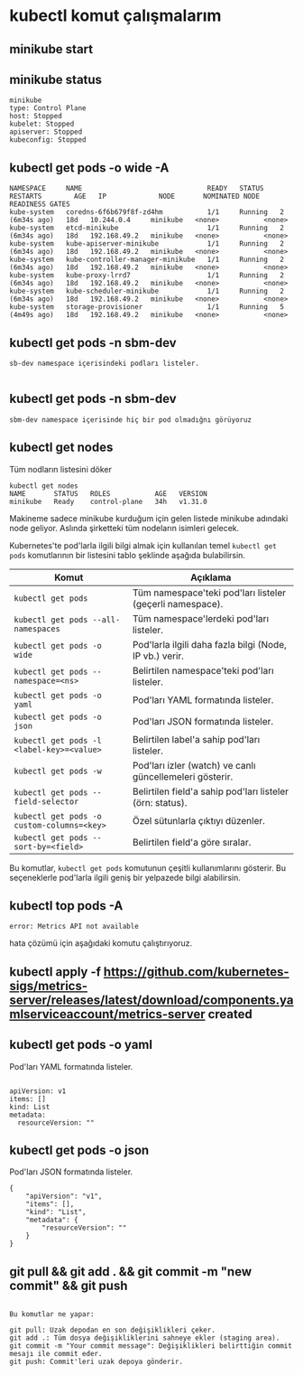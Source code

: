 # kubectl komut çalışmalarım

## minikube start

## minikube status

```
minikube
type: Control Plane
host: Stopped
kubelet: Stopped
apiserver: Stopped
kubeconfig: Stopped

```
## kubectl get pods -o wide -A

```
NAMESPACE     NAME                               READY   STATUS    RESTARTS        AGE   IP             NODE       NOMINATED NODE   READINESS GATES
kube-system   coredns-6f6b679f8f-zd4hm           1/1     Running   2 (6m34s ago)   18d   10.244.0.4     minikube   <none>           <none>
kube-system   etcd-minikube                      1/1     Running   2 (6m34s ago)   18d   192.168.49.2   minikube   <none>           <none>
kube-system   kube-apiserver-minikube            1/1     Running   2 (6m34s ago)   18d   192.168.49.2   minikube   <none>           <none>
kube-system   kube-controller-manager-minikube   1/1     Running   2 (6m34s ago)   18d   192.168.49.2   minikube   <none>           <none>
kube-system   kube-proxy-lrrd7                   1/1     Running   2 (6m34s ago)   18d   192.168.49.2   minikube   <none>           <none>
kube-system   kube-scheduler-minikube            1/1     Running   2 (6m34s ago)   18d   192.168.49.2   minikube   <none>           <none>
kube-system   storage-provisioner                1/1     Running   5 (4m49s ago)   18d   192.168.49.2   minikube   <none>           <none>

```
## kubectl get pods -n sbm-dev
 
```
sb-dev namespace içerisindeki podları listeler.
 
```
## kubectl get pods -n sbm-dev

```
sbm-dev namespace içerisinde hiç bir pod olmadığnı görüyoruz

```
## kubectl get nodes
Tüm nodların listesini döker

```
kubectl get nodes
NAME       STATUS   ROLES           AGE   VERSION
minikube   Ready    control-plane   34h   v1.31.0

```
 
Makineme sadece minikube kurduğum için gelen listede minikube adındaki node geliyor. Aslında şirketteki tüm nodeların isimleri gelecek.


Kubernetes'te pod'larla ilgili bilgi almak için kullanılan temel `kubectl get pods` komutlarının bir listesini tablo şeklinde aşağıda bulabilirsin. 

| Komut                                     | Açıklama                                                     |
|-------------------------------------------|--------------------------------------------------------------|
| `kubectl get pods`                        | Tüm namespace'teki pod'ları listeler (geçerli namespace).     |
| `kubectl get pods --all-namespaces`       | Tüm namespace'lerdeki pod'ları listeler.                     |
| `kubectl get pods -o wide`                | Pod'larla ilgili daha fazla bilgi (Node, IP vb.) verir.       |
| `kubectl get pods --namespace=<ns>`       | Belirtilen namespace'teki pod'ları listeler.                 |
| `kubectl get pods -o yaml`                | Pod'ları YAML formatında listeler.                           |
| `kubectl get pods -o json`                | Pod'ları JSON formatında listeler.                           |
| `kubectl get pods -l <label-key>=<value>` | Belirtilen label'a sahip pod'ları listeler.                  |
| `kubectl get pods -w`                     | Pod'ları izler (watch) ve canlı güncellemeleri gösterir.     |
| `kubectl get pods --field-selector`       | Belirtilen field'a sahip pod'ları listeler (örn: status).    |
| `kubectl get pods -o custom-columns=<key>`| Özel sütunlarla çıktıyı düzenler.                            |
| `kubectl get pods --sort-by=<field>`      | Belirtilen field'a göre sıralar.                             |

Bu komutlar, `kubectl get pods` komutunun çeşitli kullanımlarını gösterir. Bu seçeneklerle pod'larla ilgili geniş bir yelpazede bilgi alabilirsin.


## kubectl top pods -A

```
error: Metrics API not available
```

hata çözümü için aşağıdaki komutu çalıştırıyoruz.

## kubectl apply -f https://github.com/kubernetes-sigs/metrics-server/releases/latest/download/components.yamlserviceaccount/metrics-server created

## kubectl get pods -o yaml

Pod'ları YAML formatında listeler.
```

apiVersion: v1
items: []
kind: List
metadata:
  resourceVersion: ""

```

## kubectl get pods -o json

Pod'ları JSON formatında listeler.

```
{
    "apiVersion": "v1",
    "items": [],
    "kind": "List",
    "metadata": {
        "resourceVersion": ""
    }
}

```
## git pull && git add . && git commit -m "new commit" && git push

```

Bu komutlar ne yapar:

git pull: Uzak depodan en son değişiklikleri çeker.
git add .: Tüm dosya değişikliklerini sahneye ekler (staging area).
git commit -m "Your commit message": Değişiklikleri belirttiğin commit mesajı ile commit eder.
git push: Commit'leri uzak depoya gönderir.

```